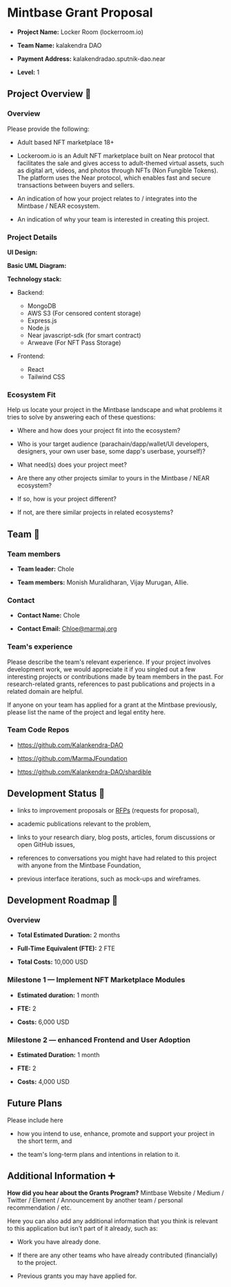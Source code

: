 
# Mintbase Grant Proposal

  

-  **Project Name:** Locker Room (lockerroom.io)

-  **Team Name:** kalakendra DAO

  

-  **Payment Address:** kalakendradao.sputnik-dao.near

  

-  **Level:** 1

  

## Project Overview :page_facing_up:

  

### Overview

  

Please provide the following:

  

- Adult based NFT marketplace 18+

  

- Lockeroom.io is an Adult NFT marketplace built on Near protocol that facilitates the sale and gives access to adult-themed virtual assets, such as digital art, videos, and photos through NFTs (Non Fungible Tokens). The platform uses the Near protocol, which enables fast and secure transactions between buyers and sellers.

  

- An indication of how your project relates to / integrates into the Mintbase / NEAR ecosystem.

  

- An indication of why your team is interested in creating this project.

  

  

### Project Details

  

**UI Design:**

  

**Basic UML Diagram:**

  

**Technology stack:**
- Backend:

	-   MongoDB
	-   AWS S3 (For censored content storage)
	-   Express.js
	-  	 Node.js
	-   Near javascript-sdk (for smart contract)
	-   Arweave (For NFT Pass Storage)
    

- Frontend:

	-  	 React
	-   Tailwind CSS

  

  

### Ecosystem Fit

  

  

Help us locate your project in the Mintbase landscape and what problems it tries to solve by answering each of these questions:

  

  

- Where and how does your project fit into the ecosystem?

  

- Who is your target audience (parachain/dapp/wallet/UI developers, designers, your own user base, some dapp's userbase, yourself)?

  

- What need(s) does your project meet?

  

- Are there any other projects similar to yours in the Mintbase / NEAR ecosystem?

  

- If so, how is your project different?

  

- If not, are there similar projects in related ecosystems?

  

  

## Team :busts_in_silhouette:

  

  

### Team members

  

  

- **Team leader:** Chole

  

- **Team members:** Monish Muralidharan, Vijay Murugan, Allie.

  

  

### Contact

  

  

-  **Contact Name:** Chole

  

-  **Contact Email:** [Chloe@marmaj.org](mailto:Chloe@marmaj.org)

  
  

### Team's experience

  

  

Please describe the team's relevant experience. If your project involves development work, we would appreciate it if you singled out a few interesting projects or contributions made by team members in the past. For research-related grants, references to past publications and projects in a related domain are helpful.

  

  

If anyone on your team has applied for a grant at the Mintbase previously, please list the name of the project and legal entity here.

  

  

### Team Code Repos

  

  

- https://github.com/Kalankendra-DAO

- https://github.com/MarmaJFoundation

  

- https://github.com/Kalankendra-DAO/shardible

  
  

## Development Status :open_book:

  

  

- links to improvement proposals or [RFPs](https://github.com/mintbase/Grants-Program/tree/master/rfp-proposal) (requests for proposal),

  

- academic publications relevant to the problem,

  

- links to your research diary, blog posts, articles, forum discussions or open GitHub issues,

  

- references to conversations you might have had related to this project with anyone from the Mintbase Foundation,

  

- previous interface iterations, such as mock-ups and wireframes.

  

  

## Development Roadmap :nut_and_bolt:



  


  

### Overview

  

  

-  **Total Estimated Duration:**  2 months

  

-  **Full-Time Equivalent (FTE):**  2 FTE

  

-  **Total Costs:** 10,000 USD

  

  

### Milestone 1 — Implement NFT Marketplace Modules

  

  

-  **Estimated duration:** 1 month

  

-  **FTE:** 2

  

-  **Costs:** 6,000 USD
  

### Milestone 2 — enhanced Frontend and User Adoption

  

  

-  **Estimated Duration:** 1 month

  

-  **FTE:** 2

  

-  **Costs:** 4,000 USD

  
  

## Future Plans

  

  

Please include here

  

  

- how you intend to use, enhance, promote and support your project in the short term, and

  

- the team's long-term plans and intentions in relation to it.

  

  

## Additional Information :heavy_plus_sign:

  

  

**How did you hear about the Grants Program?** Mintbase Website / Medium / Twitter / Element / Announcement by another team / personal recommendation / etc.

  

  

Here you can also add any additional information that you think is relevant to this application but isn't part of it already, such as:

  

  

- Work you have already done.

  

- If there are any other teams who have already contributed (financially) to the project.

  

- Previous grants you may have applied for.